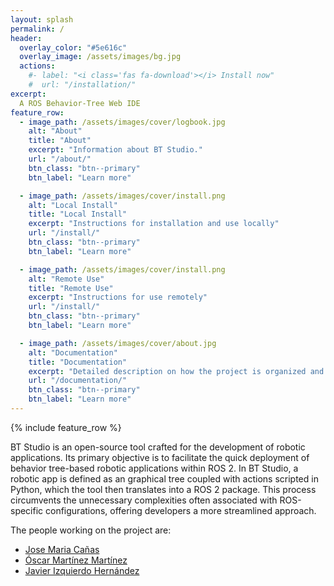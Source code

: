 ```yaml
---
layout: splash
permalink: /
header:
  overlay_color: "#5e616c"
  overlay_image: /assets/images/bg.jpg
  actions:
    #- label: "<i class='fas fa-download'></i> Install now"
    #  url: "/installation/"
excerpt: 
  A ROS Behavior-Tree Web IDE
feature_row:
  - image_path: /assets/images/cover/logbook.jpg
    alt: "About"
    title: "About"
    excerpt: "Information about BT Studio."
    url: "/about/"
    btn_class: "btn--primary"
    btn_label: "Learn more"

  - image_path: /assets/images/cover/install.png
    alt: "Local Install"
    title: "Local Install"
    excerpt: "Instructions for installation and use locally"
    url: "/install/"
    btn_class: "btn--primary"
    btn_label: "Learn more"

  - image_path: /assets/images/cover/install.png
    alt: "Remote Use"
    title: "Remote Use"
    excerpt: "Instructions for use remotely"
    url: "/install/"
    btn_class: "btn--primary"
    btn_label: "Learn more"

  - image_path: /assets/images/cover/about.jpg
    alt: "Documentation"
    title: "Documentation"
    excerpt: "Detailed description on how the project is organized and how to contribute."
    url: "/documentation/"
    btn_class: "btn--primary"
    btn_label: "Learn more"
---
```


{% include feature_row %}

BT Studio is an open-source tool crafted for the development of robotic applications. Its primary objective is to facilitate the quick deployment of behavior tree-based robotic applications within ROS 2. In BT Studio, a robotic app is defined as an graphical tree coupled with actions scripted in Python, which the tool then translates into a ROS 2 package. This process circumvents the unnecessary complexities often associated with ROS-specific configurations, offering developers a more streamlined approach.

The people working on the project are:

- [Jose Maria Cañas](https://gsyc.urjc.es/jmplaza/)
- [Óscar Martínez Martínez](https://github.com/OscarMrZ)
- [Javier Izquierdo Hernández](https://github.com/javizqh)

